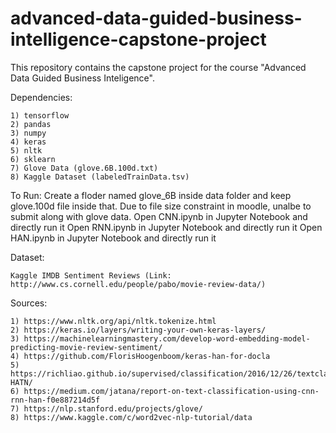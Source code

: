 # advanced-data-guided-business-intelligence-capstone-project
This repository contains the capstone project for the course "Advanced Data Guided Business Inteligence".

Dependencies:

	1) tensorflow
	2) pandas
	3) numpy
	4) keras
	5) nltk
	6) sklearn
	7) Glove Data (glove.6B.100d.txt)
	8) Kaggle Dataset (labeledTrainData.tsv)

To Run:
	Create a floder named glove_6B inside data folder and keep glove.100d file inside that. Due to file size constraint in moodle, unalbe to submit along with glove data.
	Open CNN.ipynb in Jupyter Notebook and directly run it
	Open RNN.ipynb in Jupyter Notebook and directly run it
	Open HAN.ipynb in Jupyter Notebook and directly run it

Dataset:

	Kaggle IMDB Sentiment Reviews (Link: http://www.cs.cornell.edu/people/pabo/movie-review-data/)


Sources:

	1) https://www.nltk.org/api/nltk.tokenize.html
	2) https://keras.io/layers/writing-your-own-keras-layers/
	3) https://machinelearningmastery.com/develop-word-embedding-model-predicting-movie-review-sentiment/
	4) https://github.com/FlorisHoogenboom/keras-han-for-docla
	5) https://richliao.github.io/supervised/classification/2016/12/26/textclassifier-HATN/
	6) https://medium.com/jatana/report-on-text-classification-using-cnn-rnn-han-f0e887214d5f
	7) https://nlp.stanford.edu/projects/glove/
	8) https://www.kaggle.com/c/word2vec-nlp-tutorial/data

